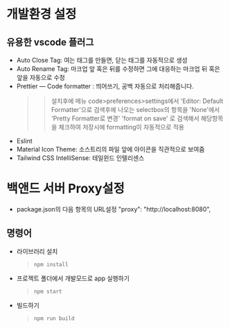 # 개발환경 설정

## 유용한 vscode 플러그

- Auto Close Tag: 여는 태그를 만들면, 닫는 태그를 자동적으로 생성
- Auto Rename Tag: 마크업 앞 혹은 뒤를 수정하면 그에 대응하는 마크업 뒤 혹은 앞을 자동으로 수정
- Prettier — Code formatter : 띄어쓰기, 공백 자동으로 처리해줍니다.
  > > 설치후에 메뉴 code>preferences>settings에서 'Editor: Default Formatter'으로 검색후에 나오는 selectbox의 항목을 'None'에서 'Pretty Formatter로 변경'
  > > 'format on save' 로 검색해서 해당항목을 체크하여 저장시에 formatting이 자동적으로 적용
- Eslint
- Material Icon Theme: 소스트리의 파일 앞에 아이콘을 직관적으로 보여줌
- Tailwind CSS IntelliSense: 테일윈드 인텔리센스

# 백앤드 서버 Proxy설정

- package.json의 다음 항목의 URL설정
  "proxy": "http://localhost:8080",

## 명령어

- 라이브러리 설치

  > `npm install`

- 프로젝트 폴더에서 개발모드로 app 실행하기

  > `npm start`

- 빌드하기
  > `npm run build`
